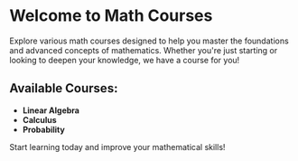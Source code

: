 # Welcome to Math Courses

Explore various math courses designed to help you master the foundations and advanced concepts of mathematics. Whether you're just starting or looking to deepen your knowledge, we have a course for you!

## Available Courses:

- **Linear Algebra**
- **Calculus**
- **Probability**

Start learning today and improve your mathematical skills!
